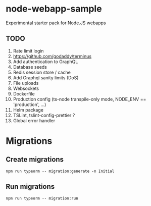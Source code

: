 # node-webapp-sample
Experimental starter pack for Node.JS webapps

## TODO
1. Rate limit login
1. https://github.com/godaddy/terminus
1. Add authentication to GraphQL
1. Database seeds
1. Redis session store / cache
1. Add Graphql sanity limits (DoS)
1. File uploads
1. Websockets
1. Dockerfile
1. Production config (ts-node transpile-only mode, NODE_ENV == 'production', ...)
1. Helm package
1. TSLint, tslint-config-prettier ?
1. Global error handler

# Migrations
## Create migrations

    npm run typeorm -- migration:generate -n Initial

## Run migrations

    npm run typeorm -- migration:run
